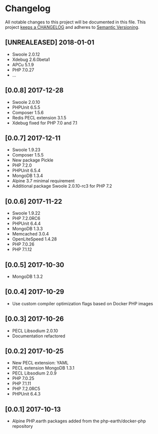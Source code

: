 # Changelog

All notable changes to this project will be documented in this file. This project
[keeps a CHANGELOG](http://keepachangelog.com/) and adheres to
[Semantic Versioning](http://semver.org/).

## [UNREALEASED] 2018-01-01

* Swoole 2.0.12
* Xdebug 2.6.0beta1
* APCu 5.1.9
* PHP 7.0.27
* ...

## [0.0.8] 2017-12-28

* Swoole 2.0.10
* PHPUnit 6.5.5
* Composer 1.5.6
* Redis PECL extension 3.1.5
* Xdebug fixed for PHP 7.0 and 7.1

## [0.0.7] 2017-12-11

* Swoole 1.9.23
* Composer 1.5.5
* New package Pickle
* PHP 7.2.0
* PHPUnit 6.5.4
* MongoDB 1.3.4
* Alpine 3.7 minimal requirement
* Additional package Swoole 2.0.10-rc3 for PHP 7.2

## [0.0.6] 2017-11-22

* Swoole 1.9.22
* PHP 7.2.0RC6
* PHPUnit 6.4.4
* MongoDB 1.3.3
* Memcached 3.0.4
* OpenLiteSpeed 1.4.28
* PHP 7.0.26
* PHP 7.1.12

## [0.0.5] 2017-10-30

* MongoDB 1.3.2

## [0.0.4] 2017-10-29

* Use custom compiler optimization flags based on Docker PHP images

## [0.0.3] 2017-10-26

* PECL Libsodium 2.0.10
* Documentation refactored

## [0.0.2] 2017-10-25

* New PECL extension: YAML
* PECL extension MongoDB 1.3.1
* PECL Libsodium 2.0.9
* PHP 7.0.25
* PHP 7.1.11
* PHP 7.2.0RC5
* PHPUnit 6.4.3

## [0.0.1] 2017-10-13

* Alpine PHP.earth packages added from the php-earth/docker-php repository
